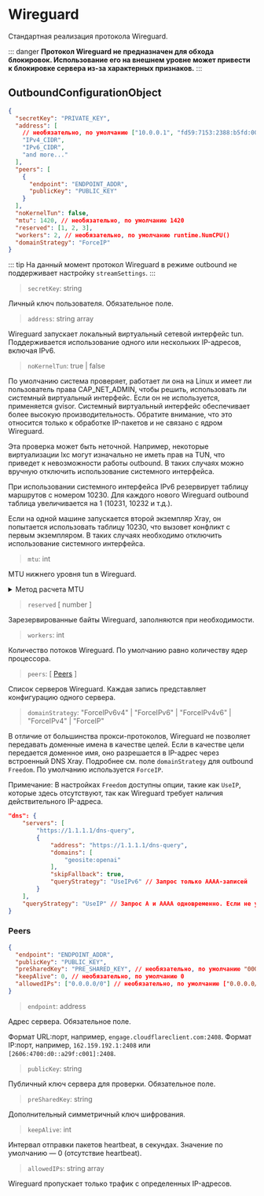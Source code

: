 # Wireguard

Стандартная реализация протокола Wireguard.

::: danger **Протокол Wireguard не предназначен для обхода блокировок.
Использование его на внешнем уровне может привести к блокировке сервера из-за
характерных признаков.** :::

## OutboundConfigurationObject

```json
{
  "secretKey": "PRIVATE_KEY",
  "address": [
    // необязательно, по умолчанию ["10.0.0.1", "fd59:7153:2388:b5fd:0000:0000:0000:0001"]
    "IPv4_CIDR",
    "IPv6_CIDR",
    "and more..."
  ],
  "peers": [
    {
      "endpoint": "ENDPOINT_ADDR",
      "publicKey": "PUBLIC_KEY"
    }
  ],
  "noKernelTun": false,
  "mtu": 1420, // необязательно, по умолчанию 1420
  "reserved": [1, 2, 3],
  "workers": 2, // необязательно, по умолчанию runtime.NumCPU()
  "domainStrategy": "ForceIP"
}
```

::: tip На данный момент протокол Wireguard в режиме outbound не поддерживает
настройку `streamSettings`. :::

> `secretKey`: string

Личный ключ пользователя. Обязательное поле.

> `address`: string array

Wireguard запускает локальный виртуальный сетевой интерфейс tun. Поддерживается
использование одного или нескольких IP-адресов, включая IPv6.

> `noKernelTun`: true | false

По умолчанию система проверяет, работает ли она на Linux и имеет ли пользователь
права CAP_NET_ADMIN, чтобы решить, использовать ли системный виртуальный
интерфейс. Если он не используется, применяется gvisor. Системный виртуальный
интерфейс обеспечивает более высокую производительность. Обратите внимание, что
это относится только к обработке IP-пакетов и не связано с ядром Wireguard.

Эта проверка может быть неточной. Например, некоторые виртуализации lxc могут
изначально не иметь прав на TUN, что приведет к невозможности работы outbound. В
таких случаях можно вручную отключить использование системного интерфейса.

При использовании системного интерфейса IPv6 резервирует таблицу маршрутов с
номером 10230. Для каждого нового Wireguard outbound таблица увеличивается на 1
(10231, 10232 и т.д.).

Если на одной машине запускается второй экземпляр Xray, он попытается
использовать таблицу 10230, что вызовет конфликт с первым экземпляром. В таких
случаях необходимо отключить использование системного интерфейса.

> `mtu`: int

MTU нижнего уровня tun в Wireguard.

<details>
<summary>Метод расчета MTU</summary>

Структура пакета Wireguard:

```
- 20-байтный заголовок IPv4 или 40-байтный заголовок IPv6
- 8-байтный заголовок UDP
- 4 байта — тип
- 4 байта — индекс ключа
- 8 байт — nonce
- N байт — зашифрованные данные
- 16 байт — аутентификационный тег
```

`N байт — зашифрованные данные` — это значение MTU. Для IPv4 оно равно 1440, для
IPv6 — 1420. В особых условиях значение может быть уменьшено (например, для
PPPoE — минус 8 байт).

</details>

> `reserved` \[ number \]

Зарезервированные байты Wireguard, заполняются при необходимости.

> `workers`: int

Количество потоков Wireguard. По умолчанию равно количеству ядер процессора.

> `peers`: \[ [Peers](#peers) \]

Список серверов Wireguard. Каждая запись представляет конфигурацию одного
сервера.

> `domainStrategy`: "ForceIPv6v4" | "ForceIPv6" | "ForceIPv4v6" | "ForceIPv4" |
> "ForceIP"

В отличие от большинства прокси-протоколов, Wireguard не позволяет передавать
доменные имена в качестве целей. Если в качестве цели передается доменное имя,
оно разрешается в IP-адрес через встроенный DNS Xray. Подробнее см. поле
`domainStrategy` для outbound `Freedom`. По умолчанию используется `ForceIP`.

Примечание: В настройках `Freedom` доступны опции, такие как `UseIP`, которые
здесь отсутствуют, так как Wireguard требует наличия действительного IP-адреса.

```json
"dns": {
    "servers": [
        "https://1.1.1.1/dns-query",
        {
            "address": "https://1.1.1.1/dns-query",
            "domains": [
                "geosite:openai"
            ],
            "skipFallback": true,
            "queryStrategy": "UseIPv6" // Запрос только AAAA-записей
        }
    ],
    "queryStrategy": "UseIP" // Запрос A и AAAA одновременно. Если не указано, используется значение по умолчанию UseIP.
}
```

### Peers

```json
{
  "endpoint": "ENDPOINT_ADDR",
  "publicKey": "PUBLIC_KEY",
  "preSharedKey": "PRE_SHARED_KEY", // необязательно, по умолчанию "0000000000000000000000000000000000000000000000000000000000000000"
  "keepAlive": 0, // необязательно, по умолчанию 0
  "allowedIPs": ["0.0.0.0/0"] // необязательно, по умолчанию ["0.0.0.0/0", "::/0"]
}
```

> `endpoint`: address

Адрес сервера. Обязательное поле.

Формат URL:порт, например, `engage.cloudflareclient.com:2408`. Формат IP:порт,
например, `162.159.192.1:2408` или `[2606:4700:d0::a29f:c001]:2408`.

> `publicKey`: string

Публичный ключ сервера для проверки. Обязательное поле.

> `preSharedKey`: string

Дополнительный симметричный ключ шифрования.

> `keepAlive`: int

Интервал отправки пакетов heartbeat, в секундах. Значение по умолчанию — 0
(отсутствие heartbeat).

> `allowedIPs`: string array

Wireguard пропускает только трафик с определенных IP-адресов.
